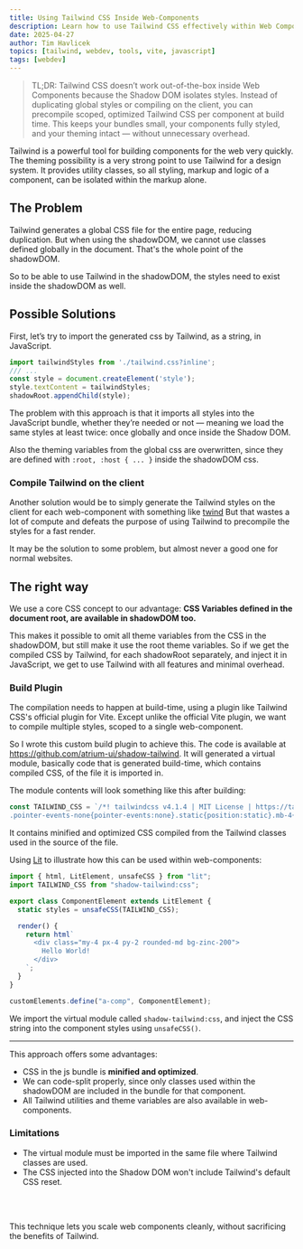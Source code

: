 ```yaml
---
title: Using Tailwind CSS Inside Web-Components
description: Learn how to use Tailwind CSS effectively within Web Components and the Shadow DOM without unnecessary duplication.
date: 2025-04-27
author: Tim Havlicek
topics: [tailwind, webdev, tools, vite, javascript]
tags: [webdev]
---
```


> TL;DR:
Tailwind CSS doesn’t work out-of-the-box inside Web Components because the Shadow DOM isolates styles.
Instead of duplicating global styles or compiling on the client, you can precompile scoped, optimized Tailwind CSS per component at build time.
This keeps your bundles small, your components fully styled, and your theming intact — without unnecessary overhead.

Tailwind is a powerful tool for building components for the web very quickly.
The theming possibility is a very strong point to use Tailwind for a design system.
It provides utility classes, so all styling, markup and logic of a component, can be isolated within the markup alone.

## The Problem

Tailwind generates a global CSS file for the entire page, reducing duplication. But when using the shadowDOM, we cannot use classes defined globally in the document. That's the whole point of the shadowDOM.

So to be able to use Tailwind in the shadowDOM, the styles need to exist inside the shadowDOM as well.

## Possible Solutions

First, let’s try to import the generated css by Tailwind, as a string, in JavaScript.

```javascript
import tailwindStyles from './tailwind.css?inline';
/// ...
const style = document.createElement('style');
style.textContent = tailwindStyles;
shadowRoot.appendChild(style);
```

The problem with this approach is that it imports all styles into the JavaScript bundle, whether they’re needed or not — meaning we load the same styles at least twice: once globally and once inside the Shadow DOM.

Also the theming variables from the global css are overwritten, since they are defined with `:root, :host { ... }` inside the shadowDOM css.


### Compile Tailwind on the client

Another solution would be to simply generate the Tailwind styles on the client for each web-component with something like [twind](https://github.com/tw-in-js/twind/)
But that wastes a lot of compute and defeats the purpose of using Tailwind to precompile the styles for a fast render.

It may be the solution to some problem, but almost never a good one for normal websites.


## The right way

We use a core CSS concept to our advantage: **CSS Variables defined in the document root, are available in shadowDOM too.**

This makes it possible to omit all theme variables from the CSS in the shadowDOM, but still make it use the root theme variables. So if we get the compiled CSS by Tailwind, for each shadowRoot separately, and inject it in JavaScript, we get to use Tailwind with all features and minimal overhead.

### Build Plugin

The compilation needs to happen at build-time, using a plugin like Tailwind CSS's official plugin for Vite. Except unlike the official Vite plugin, we want to compile multiple styles, scoped to a single web-component.

So I wrote this custom build plugin to achieve this.
The code is available at https://github.com/atrium-ui/shadow-tailwind. It will generated a virtual module, basically code that is generated build-time, which contains compiled CSS, of the file it is imported in.

The module contents will look something like this after building:

```javascript
const TAILWIND_CSS = `/*! tailwindcss v4.1.4 | MIT License | https://tailwindcss.com */
.pointer-events-none{pointer-events:none}.static{position:static}.mb-4{margin-bottom:calc(var(--spacing,.25rem)*4)}.block{display:block}.flex{display:flex}.w-full{width:100%}.max-w-4xl{max-width:var(--container-4xl,56rem)}.cursor-pointer{cursor:pointer}.items-center{align-items:center}.justify-between{justify-content:space-between}.gap-x-6{column-gap:calc(var(--spacing,.25rem)*6)}.rounded-md{border-radius:var(--radius-md,.375rem)}.bg-zinc-100{background-color:var(--color-zinc-100,oklch(96.7% .001 286.375))}.px-4{padding-inline:calc(var(--spacing,.25rem)*4)}.py-4{padding-block:calc(var(--spacing,.25rem)*4)}.pb-6{padding-bottom:calc(var(--spacing,.25rem)*6)}.text-left{text-align:left}.text-xl{font-size:var(--text-xl,1.25rem);line-height:var(--tw-leading,var(--text-xl--line-height,calc(1.75/1.25)))}@media (hover:hover){.hover\\:bg-zinc-200:hover{background-color:var(--color-zinc-200,oklch(92% .004 286.32))}}button{appearance:unset;cursor:pointer;background:0 0;border:none;padding:0;font-family:inherit;line-height:1}`;
```

It contains minified and optimized CSS compiled from the Tailwind classes used in the source of the file.

Using [Lit](https://lit.dev/) to illustrate how this can be used within web-components:

```javascript
import { html, LitElement, unsafeCSS } from "lit";
import TAILWIND_CSS from "shadow-tailwind:css";

export class ComponentElement extends LitElement {
  static styles = unsafeCSS(TAILWIND_CSS);

  render() {
    return html`
      <div class="my-4 px-4 py-2 rounded-md bg-zinc-200">
        Hello World!
      </div>
    `;
  }
}

customElements.define("a-comp", ComponentElement);
```

We import the virtual module called `shadow-tailwind:css`, and inject the CSS string into the component styles using `unsafeCSS()`.

---

This approach offers some advantages:

- CSS in the js bundle is **minified and optimized**.
- We can code-split properly, since only classes used within the shadowDOM are included in the bundle for that component.
- All Tailwind utilities and theme variables are also available in web-components.

### Limitations

- The virtual module must be imported in the same file where Tailwind classes are used.
- The CSS injected into the Shadow DOM won't include Tailwind's default CSS reset.

<br/>
<br/>

This technique lets you scale web components cleanly, without sacrificing the benefits of Tailwind.
